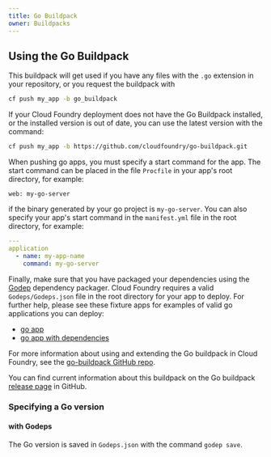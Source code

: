 ```yaml
---
title: Go Buildpack
owner: Buildpacks
---
```


<strong></strong>

## <a id='buildpack'></a>Using the Go Buildpack ##

This buildpack will get used if you have any files with the `.go` extension in your repository, or you request the buildpack with

```bash
cf push my_app -b go_buildpack
```

If your Cloud Foundry deployment does not have the Go Buildpack installed, or the installed version is out of date, you can use the latest version with the command:

```bash
cf push my_app -b https://github.com/cloudfoundry/go-buildpack.git
```

When pushing go apps, you must specify a start command for the app. The start command can be placed in the file `Procfile` in your app's root directory, for example:

```
web: my-go-server
```

if the binary generated by your go project is `my-go-server`. You can also specify your app's start command in the `manifest.yml` file in the root directory, for example:

```yaml
---
application
  - name: my-app-name
    command: my-go-server
```

Finally, make sure that you have packaged your dependencies using the [Godep](https://github.com/tools/godep) dependency packager. Cloud Foundry requires a valid `Godeps/Godeps.json` file in the root directory for your app to deploy. For further help, please see these fixture apps for examples of valid go applications you can deploy:

* [go app](https://github.com/cloudfoundry/go-buildpack/tree/master/cf_spec/fixtures/go_app/src/go_app)
* [go app with dependencies](https://github.com/cloudfoundry/go-buildpack/tree/master/cf_spec/fixtures/go_app_with_dependencies/src/go_app_with_dependencies)


For more information about using and extending the Go buildpack in Cloud Foundry, see
the [go-buildpack GitHub repo](https://github.com/cloudfoundry/go-buildpack).

You can find current information about this buildpack on the Go buildpack
[release page](https://github.com/cloudfoundry/go-buildpack/releases) in GitHub.

### Specifying a Go version

#### with Godeps

The Go version is saved in `Godeps.json` with the command `godep save`.
